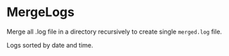 # MergeLogs

Merge all .log file in a directory recursively to create single `merged.log` file.

Logs sorted by date and time.
